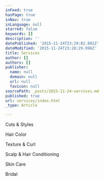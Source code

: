 ```yaml
---
inFeed: true
hasPage: true
inNav: true
inLanguage: null
starred: false
keywords: []
description: ''
datePublished: '2015-11-24T23:29:02.801Z'
dateModified: '2015-11-24T23:28:29.996Z'
title: Services
author: []
authors: []
publisher:
  name: null
  domain: null
  url: null
  favicon: null
sourcePath: _posts/2015-11-24-services.md
published: true
url: services/index.html
_type: Article

---
```

Cuts & Styles

Hair Color

Texture & Curl

Scalp & Hair Conditioning

Skin Care

Bridal